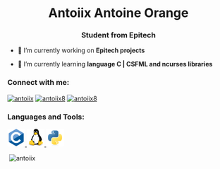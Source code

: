 <h1 align="center">Antoiix Antoine Orange</h1>
<h3 align="center">Student from Epitech</h3>

- 🔭 I’m currently working on **Epitech projects**

- 🌱 I’m currently learning **language C | CSFML and ncurses libraries**

<h3 align="left">Connect with me:</h3>
<p align="left">
<a href="https://dev.to/antoiix" target="blank"><img align="center" src="https://raw.githubusercontent.com/rahuldkjain/github-profile-readme-generator/master/src/images/icons/Social/devto.svg" alt="antoiix" height="30" width="40" /></a>
<a href="https://fb.com/antoiix8" target="blank"><img align="center" src="https://raw.githubusercontent.com/rahuldkjain/github-profile-readme-generator/master/src/images/icons/Social/facebook.svg" alt="antoiix8" height="30" width="40" /></a>
<a href="https://instagram.com/antoiix8" target="blank"><img align="center" src="https://raw.githubusercontent.com/rahuldkjain/github-profile-readme-generator/master/src/images/icons/Social/instagram.svg" alt="antoiix8" height="30" width="40" /></a>
</p>

<h3 align="left">Languages and Tools:</h3>
<p align="left"> <a href="https://www.cprogramming.com/" target="_blank" rel="noreferrer"> <img src="https://raw.githubusercontent.com/devicons/devicon/master/icons/c/c-original.svg" alt="c" width="40" height="40"/> </a> <a href="https://www.linux.org/" target="_blank" rel="noreferrer"> <img src="https://raw.githubusercontent.com/devicons/devicon/master/icons/linux/linux-original.svg" alt="linux" width="40" height="40"/> </a> <a href="https://www.python.org" target="_blank" rel="noreferrer"> <img src="https://raw.githubusercontent.com/devicons/devicon/master/icons/python/python-original.svg" alt="python" width="40" height="40"/> </a> </p>

<p>&nbsp;<img align="center" src="https://github-readme-stats.vercel.app/api?username=antoiix&show_icons=true&locale=en" alt="antoiix" /></p>
